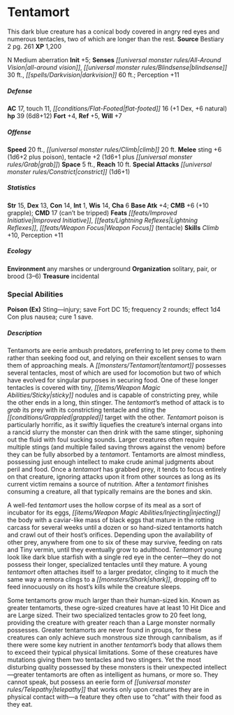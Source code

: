 ﻿---
cssclass: [monsters]
title1: Tentamort
desc_short: This dark blue creature has a conical body covered in angry red eyes and
  numerous tentacles, two of which are longer than the rest.
title2: Tentamort
CR: 4
sources:
- name: Bestiary 2
  page: 261
  link: http://paizo.com/pathfinderRPG/v5748btpy8hif
XP: 1200
alignment: N
size: Medium
type: aberration
initiative:
  bonus: 5
senses:
  all-around vision: true
  blindsense: 30
  darkvision: 60
AC:
  AC: 17
  touch: 11
  flat_footed: 16
  components:
    dex: 1
    natural: 6
HP:
  HP: 39
  long: 6d8+12
saves:
  fort: 4
  ref: 5
  will: 7
speeds:
  base: 20
  climb: 20
attacks:
  melee:
  - - text: sting +6 (1d6+2 plus poison)
      entries:
      - - damage: 1d6+2
        - effect: poison
      attack: sting
      bonus:
      - 6
    - text: tentacle +2 (1d6+1 plus grab)
      entries:
      - - damage: 1d6+1
        - effect: grab
      attack: tentacle
      bonus:
      - 2
  special:
  - constrict (1d6+1)
space: 5
reach: 10
ability_scores:
  STR: 15
  DEX: 13
  CON: 14
  INT: 1
  WIS: 14
  CHA: 6
BAB: 4
CMB: 6
CMB_other: +10 grapple
CMD: 17
CMD_other: can't be tripped
feats:
- name: Improved Initiative
- name: Lightning Reflexes
- name: Weapon Focus (tentacle)
skills:
  Climb: 10
  Perception: 11
ecology:
  environment: any marshes or underground
  organization: solitary, pair, or brood (3-6)
  treasure_type: incidental
special_abilities:
  Poison (Ex): Sting-injury; save Fort DC 15; frequency 2 rounds; effect 1d4 Con plus
    nausea; cure 1 save.
desc_long: |-
  Tentamorts are eerie ambush predators, preferring to let prey come to them rather than seeking food out, and relying on their excellent senses to warn them of approaching meals. A tentamort possesses several tentacles, most of which are used for locomotion but two of which have evolved for singular purposes in securing food. One of these longer tentacles is covered with tiny, sticky nodules and is capable of constricting prey, while the other ends in a long, thin stinger. The tentamort's method of attack is to grab its prey with its constricting tentacle and sting the grappled target with the other. Tentamort poison is particularly horrific, as it swiftly liquefies the creature's internal organs into a rancid slurry the monster can then drink with the same stinger, siphoning out the fluid with foul sucking sounds. Larger creatures often require multiple stings (and multiple failed saving throws against the venom) before they can be fully absorbed by a tentamort. Tentamorts are almost mindless, possessing just enough intellect to make crude animal judgments about peril and food. Once a tentamort has grabbed prey, it tends to focus entirely on that creature, ignoring attacks upon it from other sources as long as its current victim remains a source of nutrition. After a tentamort finishes consuming a creature, all that typically remains are the bones and skin.

  A well-fed tentamort uses the hollow corpse of its meal as a sort of incubator for its eggs, injecting the body with a caviar-like mass of black eggs that mature in the rotting carcass for several weeks until a dozen or so hand-sized tentamorts hatch and crawl out of their host's orifices. Depending upon the availability of other prey, anywhere from one to six of these may survive, feeding on rats and Tiny vermin, until they eventually grow to adulthood. Tentamort young look like dark blue starfish with a single red eye in the center-they do not possess their longer, specialized tentacles until they mature. A young tentamort often attaches itself to a larger predator, clinging to it much the same way a remora clings to a shark, dropping off to feed innocuously on its host's kills while the creature sleeps.

  Some tentamorts grow much larger than their human-sized kin. Known as greater tentamorts, these ogre-sized creatures have at least 10 Hit Dice and are Large sized. Their two specialized tentacles grow to 20 feet long, providing the creature with greater reach than a Large monster normally possesses. Greater tentamorts are never found in groups, for these creatures can only achieve such monstrous size through cannibalism, as if there were some key nutrient in another tentamort's body that allows them to exceed their typical physical limitations. Some of these creatures have mutations giving them two tentacles and two stingers. Yet the most disturbing quality possessed by these monsters is their unexpected intellect-greater tentamorts are often as intelligent as humans, or more so. They cannot speak, but possess an eerie form of telepathy that works only upon creatures they are in physical contact with-a feature they often use to “chat” with their food as they eat.

---

# Tentamort
This dark blue creature has a conical body covered in angry red eyes and numerous tentacles, two of which are longer than the rest.
**Source** Bestiary 2 pg. 261
**XP** 1,200

N Medium aberration
**Init** +5; **Senses** _[[universal monster rules/All-Around Vision|all-around vision]]_, _[[universal monster rules/Blindsense|blindsense]]_ 30 ft., _[[spells/Darkvision|darkvision]]_ 60 ft.; Perception +11

##### Defense

**AC** 17, touch 11, _[[conditions/Flat-Footed|flat-footed]]_ 16 (+1 Dex, +6 natural)
**hp** 39 (6d8+12)
**Fort** +4, **Ref** +5, **Will** +7

##### Offense
**Speed** 20 ft., _[[universal monster rules/Climb|climb]]_ 20 ft.
**Melee** sting +6 (1d6+2 plus poison), tentacle +2 (1d6+1 plus _[[universal monster rules/Grab|grab]]_)
**Space** 5 ft., **Reach** 10 ft.
**Special Attacks** _[[universal monster rules/Constrict|constrict]]_ (1d6+1)

##### Statistics
**Str** 15, **Dex** 13, **Con** 14, **Int** 1, **Wis** 14, **Cha** 6
**Base Atk** +4; **CMB** +6 (+10 grapple); **CMD** 17 (can’t be tripped)
**Feats** _[[feats/Improved Initiative|Improved Initiative]]_, _[[feats/Lightning Reflexes|Lightning Reflexes]]_, _[[feats/Weapon Focus|Weapon Focus]]_ (tentacle)
**Skills** _Climb_ +10, Perception +11

##### Ecology

**Environment** any marshes or underground
**Organization** solitary, pair, or brood (3–6)
**Treasure** incidental

### Special Abilities

**Poison (Ex)** Sting—injury; save Fort DC 15; frequency 2 rounds; effect 1d4 Con plus nausea; cure 1 save.

##### Description

Tentamorts are eerie ambush predators, preferring to let prey come to them rather than seeking food out, and relying on their excellent senses to warn them of approaching meals. A _[[monsters/Tentamort|tentamort]]_ possesses several tentacles, most of which are used for locomotion but two of which have evolved for singular purposes in securing food. One of these longer tentacles is covered with tiny, _[[items/Weapon Magic Abilities/Sticky|sticky]]_ nodules and is capable of constricting prey, while the other ends in a long, thin stinger. The _tentamort_’s method of attack is to _grab_ its prey with its constricting tentacle and sting the _[[conditions/Grappled|grappled]]_ target with the other. _Tentamort_ poison is particularly horrific, as it swiftly liquefies the creature’s internal organs into a rancid slurry the monster can then drink with the same stinger, siphoning out the fluid with foul sucking sounds. Larger creatures often require multiple stings (and multiple failed saving throws against the venom) before they can be fully absorbed by a _tentamort_. Tentamorts are almost mindless, possessing just enough intellect to make crude animal judgments about peril and food. Once a _tentamort_ has grabbed prey, it tends to focus entirely on that creature, ignoring attacks upon it from other sources as long as its current victim remains a source of nutrition. After a _tentamort_ finishes consuming a creature, all that typically remains are the bones and skin.

A well-fed _tentamort_ uses the hollow corpse of its meal as a sort of incubator for its eggs, _[[items/Weapon Magic Abilities/Injecting|injecting]]_ the body with a caviar-like mass of black eggs that mature in the rotting carcass for several weeks until a dozen or so hand-sized tentamorts hatch and crawl out of their host’s orifices. Depending upon the availability of other prey, anywhere from one to six of these may survive, feeding on rats and Tiny vermin, until they eventually grow to adulthood. _Tentamort_ young look like dark blue starfish with a single red eye in the center—they do not possess their longer, specialized tentacles until they mature. A young _tentamort_ often attaches itself to a larger predator, clinging to it much the same way a remora clings to a _[[monsters/Shark|shark]]_, dropping off to feed innocuously on its host’s kills while the creature sleeps.

Some tentamorts grow much larger than their human-sized kin. Known as greater tentamorts, these ogre-sized creatures have at least 10 Hit Dice and are Large sized. Their two specialized tentacles grow to 20 feet long, providing the creature with greater reach than a Large monster normally possesses. Greater tentamorts are never found in groups, for these creatures can only achieve such monstrous size through cannibalism, as if there were some key nutrient in another _tentamort_’s body that allows them to exceed their typical physical limitations. Some of these creatures have mutations giving them two tentacles and two stingers. Yet the most disturbing quality possessed by these monsters is their unexpected intellect—greater tentamorts are often as intelligent as humans, or more so. They cannot speak, but possess an eerie form of _[[universal monster rules/Telepathy|telepathy]]_ that works only upon creatures they are in physical contact with—a feature they often use to “chat” with their food as they eat.